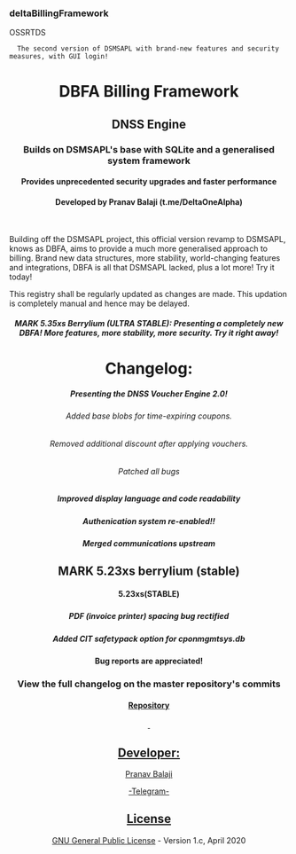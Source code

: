 ### deltaBillingFramework


OSSRTDS
      
      The second version of DSMSAPL with brand-new features and security measures, with GUI login!
<h1 align="center">DBFA Billing Framework</h1>
<h2 align="center">DNSS Engine</h2>
<h3 align="center">Builds on DSMSAPL's base with SQLite and a generalised system framework</h3>
<h4 align="center">Provides unprecedented security upgrades and faster performance</h4>
<h4 align="center">Developed by Pranav Balaji (t.me/DeltaOneAlpha)</h4>
<p align="center">&nbsp;</p>


Building off the DSMSAPL project, this official version revamp to DSMSAPL, knows as DBFA, aims to provide a much more generalised approach to billing. Brand new data structures, more stability, world-changing features and integrations, DBFA is all that DSMSAPL lacked, plus a lot more! Try it today!

This registry shall be regularly updated as changes are made. This updation is completely manual and hence may be delayed.



<h5 align="center">MARK 5.35xs Berrylium (ULTRA STABLE): Presenting a completely new DBFA! More features, more stability, more security. Try it right away! </h5>
<h4> </h4>
<h1 align="center">Changelog:</h1>
<h5 align="center">Presenting the DNSS Voucher Engine 2.0! </h5>
<h6 align="center">Added base blobs for time-expiring coupons. </h6>
<h6 align="center">Removed additional discount after applying vouchers.</h6>
<h6 align="center">Patched all bugs</h6>

<h5 align="center">Improved display language and code readability</h5>
<h5 align="center">Authenication system re-enabled!!</h5>
<h5 align="center">Merged communications upstream </h5>
<h2 align="center">MARK 5.23xs berrylium (stable) </h2>
<h4 align="center">5.23xs(STABLE) </h4>
<h5 align="center">  </h5>
<h5 align="center"> PDF (invoice printer) spacing bug rectified </h5>
<h5 align="center"> Added CIT safetypack option for cponmgmtsys.db </h5>
<h4 align="center">Bug reports are appreciated!</h4>
<h3 align="center">View the full changelog on the master repository's commits</h3>
<h4 align="center"><a href="https://github.com/deltaonealpha/DBFA/">Repository</h4>
<p align="center">&nbsp;</p>
<h2 align="center">Developer:</h2>
<p align="center">Pranav Balaji</p>
<p align="center"><a href="https://t.me/DeltaOneAlpha">-Telegram-</p>
<h2 align="center">License</h2></p>

<p align="center"><a href="https://github.com/deltaonealpha/deltaBillingFramework/blob/master/LICENSE">GNU General Public License</a> - Version 1.c, April 2020</p <a href="https://t.me/DeltaOneAlpha">
